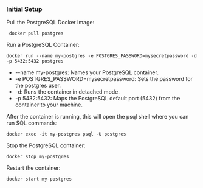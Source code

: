 ### Initial Setup

Pull the PostgreSQL Docker Image:

```
 docker pull postgres
```

Run a PostgreSQL Container:

```
docker run --name my-postgres -e POSTGRES_PASSWORD=mysecretpassword -d -p 5432:5432 postgres
```

* --name my-postgres: Names your PostgreSQL container.
* -e POSTGRES_PASSWORD=mysecretpassword: Sets the password for the postgres user.
* -d: Runs the container in detached mode.
* -p 5432:5432: Maps the PostgreSQL default port (5432) from the container to your machine.


After the container is running, this will open the psql shell where you can run SQL commands:

```
docker exec -it my-postgres psql -U postgres
```

Stop the PostgreSQL container:

```
docker stop my-postgres
```

Restart the container:
```
docker start my-postgres
```
